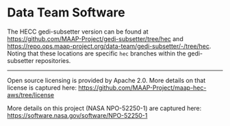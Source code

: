 # Data Team Software

The HECC gedi-subsetter version can be found at https://github.com/MAAP-Project/gedi-subsetter/tree/hec and https://repo.ops.maap-project.org/data-team/gedi-subsetter/-/tree/hec. Noting that these locations are specific `hec` branches within the gedi-subsetter repositories.

<hr> 

Open source licensing is provided by Apache 2.0. More details on that license is captured here: https://github.com/MAAP-Project/maap-hec-aws/tree/license

More details on this project (NASA NPO-52250-1) are captured here: https://software.nasa.gov/software/NPO-52250-1
